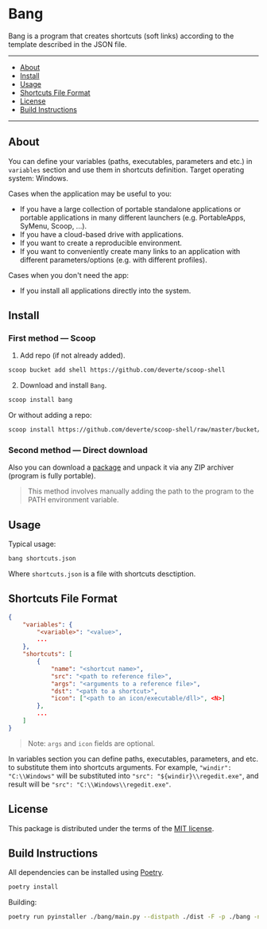 # Bang

Bang is a program that creates shortcuts (soft links) according to the template
described in the JSON file.

---

- [About](#about)
- [Install](#install)
- [Usage](#usage)
- [Shortcuts File Format](#shortcuts-file-format)
- [License](#license)
- [Build Instructions](#build-instructions)

---

## About

You can define your variables (paths, executables, parameters and etc.) in `variables` section and use them in shortcuts definition. Target operating system: Windows.

Cases when the application may be useful to you:

- If you have a large collection of portable standalone applications or portable applications in many different launchers (e.g. PortableApps, SyMenu, Scoop, ...).
- If you have a cloud-based drive with applications.
- If you want to create a reproducible environment.
- If you want to conveniently create many links to an application with different parameters/options (e.g. with different profiles).

Cases when you don't need the app:

- If you install all applications directly into the system.

## Install

### First method — Scoop

1. Add repo (if not already added).

```sh
scoop bucket add shell https://github.com/deverte/scoop-shell
```

2. Download and install `Bang`.

```sh
scoop install bang
```

Or without adding a repo:

```sh
scoop install https://github.com/deverte/scoop-shell/raw/master/bucket/bang.json
```

### Second method — Direct download

Also you can download a [package](https://github.com/deverte/bang/releases) and unpack it via any ZIP archiver (program is fully portable).

> This method involves manually adding the path to the program to the PATH environment variable.

## Usage

Typical usage:

```sh
bang shortcuts.json
```

Where `shortcuts.json` is a file with shortcuts desctiption.

## Shortcuts File Format

```json
{
    "variables": {
        "<variable>": "<value>",
        ...
    },
    "shortcuts": [
        {
            "name": "<shortcut name>",
            "src": "<path to reference file>",
            "args": "<arguments to a reference file>",
            "dst": "<path to a shortcut>",
            "icon": ["<path to an icon/executable/dll>", <N>]
        },
        ...
    ]
}
```

> Note: `args` and `icon` fields are optional.

In variables section you can define paths, executables, parameters, and etc. to substitute them into shortcuts arguments. For example, `"windir": "C:\\Windows"` will be substituted into `"src": "${windir}\\regedit.exe"`, and result will be `"src": "C:\\Windows\\regedit.exe"`.

## License

This package is distributed under the terms of the [MIT license](./LICENSE).

## Build Instructions

All dependencies can be installed using [Poetry](https://python-poetry.org/).

```sh
poetry install
```

Building:

```sh
poetry run pyinstaller ./bang/main.py --distpath ./dist -F -p ./bang -n bang --exclude-module _bootlocale
```
